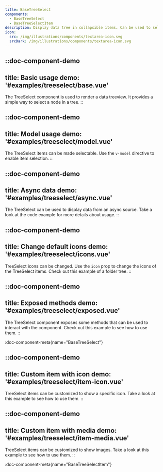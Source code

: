 ```yaml
---
title: BaseTreeSelect
components: 
  - BaseTreeSelect
  - BaseTreeSelectItem
description: Display data tree in collapsible items. Can be used to select node in tree.
icon:
  src: /img/illustrations/components/textarea-icon.svg
  srcDark: /img/illustrations/components/textarea-icon.svg
---
```



::doc-component-demo
---
title: Basic usage
demo: '#examples/treeselect/base.vue'
---
The TreeSelect component is used to render a data treeview. It provides a simple way to select a node in a tree.
::


::doc-component-demo
---
title: Model usage
demo: '#examples/treeselect/model.vue'
---
The TreeSelect items can be made selectable. Use the `v-model` directive to enable item selection.
::


::doc-component-demo
---
title: Async data
demo: '#examples/treeselect/async.vue'
---
The TreeSelect can be used to display data from an async source. Take a look at the code example for more details about usage.
::

::doc-component-demo
---
title: Change default icons
demo: '#examples/treeselect/icons.vue'
---
TreeSelect icons can be changed. Use the `icon` prop to change the icons of the TreeSelect items. Check out this example of a folder tree.
::


::doc-component-demo
---
title: Exposed methods
demo: '#examples/treeselect/exposed.vue'
---
The TreeSelect component exposes some methods that can be used to interact with the component. Check out this example to see how to use them.
::


:doc-component-meta{name="BaseTreeSelect"}


::doc-component-demo
---
title: Custom item with icon
demo: '#examples/treeselect/item-icon.vue'
---
TreeSelect items can be customized to show a specific icon. Take a look at this example to see how to use them.
::

::doc-component-demo
---
title: Custom item with media
demo: '#examples/treeselect/item-media.vue'
---
TreeSelect items can be customized to show images. Take a look at this example to see how to use them.
::


:doc-component-meta{name="BaseTreeSelectItem"}
